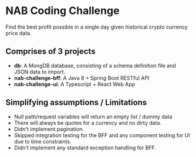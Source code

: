 # NAB Coding Challenge

Find the best profit possible in a single day given historical crypto currency price data.

## Comprises of 3 projects

- **db**: A MongDB database, consisting of a schema definition file and JSON data to import.
- **nab-challenge-bff**: A Java 8 + Spring Boot RESTful API
- **nab-challenge-ui**: A Typescript + React Web App

## Simplifying assumptions / Limitations

- Null path/request variables will return an empty list / dummy data
- There will always be quotes for a currency and no dirty data.
- Didn't implement pagination.
- Skipped integration testing for the BFF and any component testing for UI due to time constraints.
- Didn't implement any standard exception handling for BFF.
